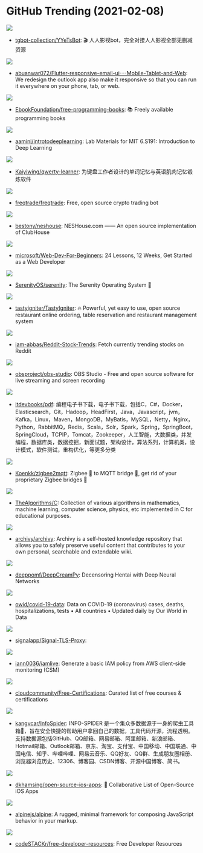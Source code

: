 # GitHub Trending (2021-02-08)

![](https://img.shields.io/badge/Python-New%20434-green?style=flat-square&logo=appveyor)
- [tgbot-collection/YYeTsBot](https://github.com/tgbot-collection/YYeTsBot): 🎬 人人影视bot，完全对接人人影视全部无删减资源

![](https://img.shields.io/badge/Dart-New%20241-green?style=flat-square&logo=appveyor)
- [abuanwar072/Flutter-responsive-email-ui---Mobile-Tablet-and-Web](https://github.com/abuanwar072/Flutter-responsive-email-ui---Mobile-Tablet-and-Web): We redesign the outlook app also make it responsive so that you can run it everywhere on your phone, tab, or web.

![](https://img.shields.io/badge/none-New%20345-green?style=flat-square&logo=appveyor)
- [EbookFoundation/free-programming-books](https://github.com/EbookFoundation/free-programming-books): 📚 Freely available programming books

![](https://img.shields.io/badge/Jupyter%20Notebook-New%20228-green?style=flat-square&logo=appveyor)
- [aamini/introtodeeplearning](https://github.com/aamini/introtodeeplearning): Lab Materials for MIT 6.S191: Introduction to Deep Learning

![](https://img.shields.io/badge/TypeScript-New%20213-green?style=flat-square&logo=appveyor)
- [Kaiyiwing/qwerty-learner](https://github.com/Kaiyiwing/qwerty-learner): 为键盘工作者设计的单词记忆与英语肌肉记忆锻炼软件

![](https://img.shields.io/badge/Python-New%2053-green?style=flat-square&logo=appveyor)
- [freqtrade/freqtrade](https://github.com/freqtrade/freqtrade): Free, open source crypto trading bot

![](https://img.shields.io/badge/JavaScript-New%20343-green?style=flat-square&logo=appveyor)
- [bestony/neshouse](https://github.com/bestony/neshouse): NESHouse.com —— An open source implementation of ClubHouse

![](https://img.shields.io/badge/JavaScript-New%20514-green?style=flat-square&logo=appveyor)
- [microsoft/Web-Dev-For-Beginners](https://github.com/microsoft/Web-Dev-For-Beginners): 24 Lessons, 12 Weeks, Get Started as a Web Developer

![](https://img.shields.io/badge/C%2B%2B-New%2085-green?style=flat-square&logo=appveyor)
- [SerenityOS/serenity](https://github.com/SerenityOS/serenity): The Serenity Operating System 🐞

![](https://img.shields.io/badge/PHP-New%20184-green?style=flat-square&logo=appveyor)
- [tastyigniter/TastyIgniter](https://github.com/tastyigniter/TastyIgniter): 🔥 Powerful, yet easy to use, open source restaurant online ordering, table reservation and restaurant management system

![](https://img.shields.io/badge/Python-New%20185-green?style=flat-square&logo=appveyor)
- [iam-abbas/Reddit-Stock-Trends](https://github.com/iam-abbas/Reddit-Stock-Trends): Fetch currently trending stocks on Reddit

![](https://img.shields.io/badge/C-New%20294-green?style=flat-square&logo=appveyor)
- [obsproject/obs-studio](https://github.com/obsproject/obs-studio): OBS Studio - Free and open source software for live streaming and screen recording

![](https://img.shields.io/badge/none-New%20111-green?style=flat-square&logo=appveyor)
- [itdevbooks/pdf](https://github.com/itdevbooks/pdf): 编程电子书下载，电子书下载，包括C，C#，Docker，Elasticsearch，Git，Hadoop，HeadFirst，Java，Javascript，jvm，Kafka，Linux，Maven，MongoDB，MyBatis，MySQL，Netty，Nginx，Python，RabbitMQ，Redis，Scala，Solr，Spark，Spring，SpringBoot，SpringCloud，TCPIP，Tomcat，Zookeeper，人工智能，大数据类，并发编程，数据库类，数据挖掘，新面试题，架构设计，算法系列，计算机类，设计模式，软件测试，重构优化，等更多分类

![](https://img.shields.io/badge/JavaScript-New%2013-green?style=flat-square&logo=appveyor)
- [Koenkk/zigbee2mqtt](https://github.com/Koenkk/zigbee2mqtt): Zigbee 🐝 to MQTT bridge 🌉, get rid of your proprietary Zigbee bridges 🔨

![](https://img.shields.io/badge/C-New%20226-green?style=flat-square&logo=appveyor)
- [TheAlgorithms/C](https://github.com/TheAlgorithms/C): Collection of various algorithms in mathematics, machine learning, computer science, physics, etc implemented in C for educational purposes.

![](https://img.shields.io/badge/Python-New%20249-green?style=flat-square&logo=appveyor)
- [archivy/archivy](https://github.com/archivy/archivy): Archivy is a self-hosted knowledge repository that allows you to safely preserve useful content that contributes to your own personal, searchable and extendable wiki.

![](https://img.shields.io/badge/Python-New%2078-green?style=flat-square&logo=appveyor)
- [deeppomf/DeepCreamPy](https://github.com/deeppomf/DeepCreamPy): Decensoring Hentai with Deep Neural Networks

![](https://img.shields.io/badge/Python-New%2021-green?style=flat-square&logo=appveyor)
- [owid/covid-19-data](https://github.com/owid/covid-19-data): Data on COVID-19 (coronavirus) cases, deaths, hospitalizations, tests • All countries • Updated daily by Our World in Data

![](https://img.shields.io/badge/Dockerfile-New%2060-green?style=flat-square&logo=appveyor)
- [signalapp/Signal-TLS-Proxy](https://github.com/signalapp/Signal-TLS-Proxy): 

![](https://img.shields.io/badge/Go-New%20136-green?style=flat-square&logo=appveyor)
- [iann0036/iamlive](https://github.com/iann0036/iamlive): Generate a basic IAM policy from AWS client-side monitoring (CSM)

![](https://img.shields.io/badge/none-New%2041-green?style=flat-square&logo=appveyor)
- [cloudcommunity/Free-Certifications](https://github.com/cloudcommunity/Free-Certifications): Curated list of free courses & certifications

![](https://img.shields.io/badge/Python-New%20139-green?style=flat-square&logo=appveyor)
- [kangvcar/InfoSpider](https://github.com/kangvcar/InfoSpider): INFO-SPIDER 是一个集众多数据源于一身的爬虫工具箱🧰，旨在安全快捷的帮助用户拿回自己的数据，工具代码开源，流程透明。支持数据源包括GitHub、QQ邮箱、网易邮箱、阿里邮箱、新浪邮箱、Hotmail邮箱、Outlook邮箱、京东、淘宝、支付宝、中国移动、中国联通、中国电信、知乎、哔哩哔哩、网易云音乐、QQ好友、QQ群、生成朋友圈相册、浏览器浏览历史、12306、博客园、CSDN博客、开源中国博客、简书。

![](https://img.shields.io/badge/Swift-New%2037-green?style=flat-square&logo=appveyor)
- [dkhamsing/open-source-ios-apps](https://github.com/dkhamsing/open-source-ios-apps): 📱 Collaborative List of Open-Source iOS Apps

![](https://img.shields.io/badge/JavaScript-New%2056-green?style=flat-square&logo=appveyor)
- [alpinejs/alpine](https://github.com/alpinejs/alpine): A rugged, minimal framework for composing JavaScript behavior in your markup.

![](https://img.shields.io/badge/none-New%2092-green?style=flat-square&logo=appveyor)
- [codeSTACKr/free-developer-resources](https://github.com/codeSTACKr/free-developer-resources): Free Developer Resources

